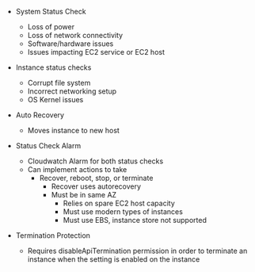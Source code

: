 - System Status Check
	- Loss of power
	- Loss of network connectivity
	- Software/hardware issues
	- Issues impacting EC2 service or EC2 host
- Instance status checks
	- Corrupt file system
	- Incorrect networking setup
	- OS Kernel issues

- Auto Recovery
	- Moves instance to new host
- Status Check Alarm
	- Cloudwatch Alarm for both status checks
	- Can implement actions to take
		- Recover, reboot, stop, or terminate
			- Recover uses autorecovery
			- Must be in same AZ
				- Relies on spare EC2 host capacity
				- Must use modern types of instances
				- Must use EBS, instance store not supported

- Termination Protection
	- Requires disableApiTermination permission in order to terminate an instance when the setting is enabled on the instance